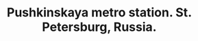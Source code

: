 ---
layout: post
category: photos
title: Pushkinskaya metro station. St. Petersburg, Russia.
image: stp-metro
---